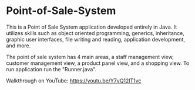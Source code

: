 # Point-of-Sale-System
This is a Point of Sale System application developed entirely in Java. It utilizes skills such as object oriented programming, generics, inheritance, graphic user interfaces, file writing and reading, application development, and more.

The point of sale system has 4 main areas, a staff management view, customer management view, a product panel view, and a shopping view. To run application run the "Runner.java".

Walkthrough on YouTube: https://youtu.be/Y7vQ12lT1vc
